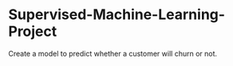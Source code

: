 # Supervised-Machine-Learning-Project
Create a model to predict whether a customer will churn or not.
